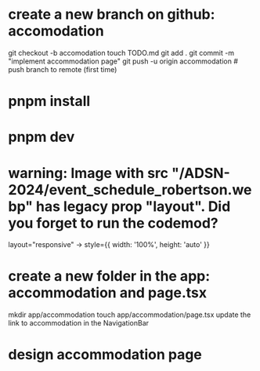 # create a new branch on github: accomodation
  git checkout -b accomodation
  touch TODO.md
  git add .
  git commit -m "implement accommodation page"
  git push -u origin accommodation # push branch to remote (first time)

# pnpm install
# pnpm dev

# warning: Image with src "/ADSN-2024/event_schedule_robertson.webp" has legacy prop "layout". Did you forget to run the codemod?
  layout="responsive"         ->               style={{ width: '100%', height: 'auto' }}

# create a new folder in the app: accommodation and page.tsx
  mkdir app/accommodation
  touch app/accommodation/page.tsx
  update the link to accommodation in the NavigationBar

# design accommodation page
